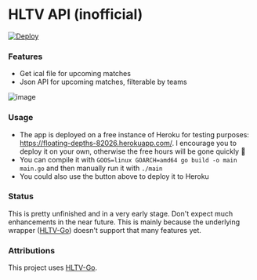 # HLTV API (inofficial)
[![Deploy](https://www.herokucdn.com/deploy/button.svg)](https://heroku.com/deploy)

### Features
- Get ical file for upcoming matches
- Json API for upcoming matches, filterable by teams

![image](https://user-images.githubusercontent.com/3121306/74592853-84c90500-5025-11ea-9e88-d5d58f9fd20d.png)


### Usage
- The app is deployed on a free instance of Heroku for testing purposes: https://floating-depths-82026.herokuapp.com/. I encourage you to deploy it on your own, otherwise the free hours will be gone quickly :see_no_evil:
- You can compile it with `GOOS=linux GOARCH=amd64 go build -o main main.go` and then manually run it with `./main`
- You could also use the button above to deploy it to Heroku

### Status
This is pretty unfinished and in a very early stage. 
Don't expect much enhancements in the near future. 
This is mainly because the underlying wrapper ([HLTV-Go](https://github.com/Olament/HLTV-Go)) doesn't support that many features yet.

### Attributions
This project uses [HLTV-Go](https://github.com/Olament/HLTV-Go).

